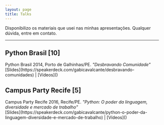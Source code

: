 ```yaml
---
layout: page
title: Talks
---
```


Disponibilizo os materiais que usei nas minhas apresentações. Qualquer dúvida, entre em contato. 
________________________________________________________________________________________
<h2> Python Brasil [10]</h2>
Python Brasil 2014, Porto de Galhinhas/PE. <i>"Desbravando Comunidade"</i> <br>
[Slides](https://speakerdeck.com/gabicavalcante/desbravando-comunidades) | [Vídeos]()

<h2> Campus Party Recife [5]</h2>
Campus Party Recife 2016, Recife/PE. <i>"Python: O poder da linguagem, diversidade e mercado de trabalho"</i> <br>
[Slides](https://speakerdeck.com/gabicavalcante/python-o-poder-da-linguagem-diversidade-e-mercado-de-trabalho) | [Vídeos]()